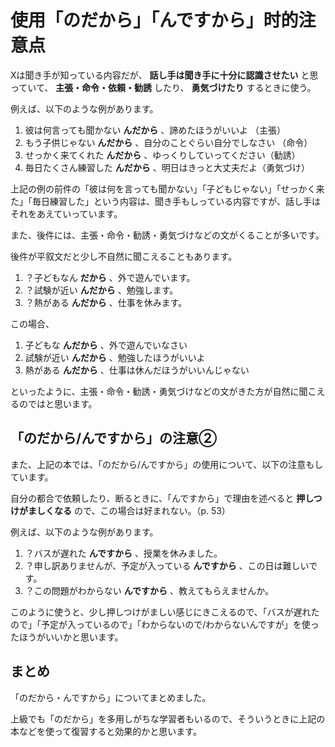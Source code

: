# 使用「のだから」「んですから」时的注意点

Xは聞き手が知っている内容だが、 **話し手は聞き手に十分に認識させたい** と思っていて、 **主張・命令・依頼・勧誘** したり、 **勇気づけたり**
するときに使う。

例えば、以下のような例があります。

1. 彼は何言っても聞かない **んだから** 、諦めたほうがいいよ （主張）
2. もう子供じゃない **んだから** 、自分のことぐらい自分でしなさい （命令）
3. せっかく来てくれた **んだから** 、ゆっくりしていってください（勧誘）
4. 毎日たくさん練習した **んだから** 、明日はきっと大丈夫だよ（勇気づけ）

上記の例の前件の「彼は何を言っても聞かない」「子どもじゃない」「せっかく来た」「毎日練習した」という内容は、聞き手もしっている内容ですが、話し手はそれをあえていっています。

また、後件には、主張・命令・勧誘・勇気づけなどの文がくることが多いです。

後件が平叙文だと少し不自然に聞こえることもあります。

1. ？子どもなん **だから** 、外で遊んでいます。
2. ？試験が近い **んだから** 、勉強します。
3. ？熱がある **んだから** 、仕事を休みます。

この場合、

1. 子どもな **んだから** 、外で遊んでいなさい
2. 試験が近い **んだから** 、勉強したほうがいいよ
3. 熱がある **んだから** 、仕事は休んだほうがいいんじゃない

といったように、主張・命令・勧誘・勇気づけなどの文がきた方が自然に聞こえるのではと思います。

## 「のだから/んですから」の注意②

また、上記の本では、「のだから/んですから」の使用について、以下の注意もしています。

自分の都合で依頼したり、断るときに、「んですから」で理由を述べると **押しつけがましくなる** ので、この場合は好まれない。（p. 53）

例えば、以下のような例があります。

1. ？バスが遅れた **んですから** 、授業を休みました。
2. ？申し訳ありませんが、予定が入っている **んですから** 、この日は難しいです。
3. ？この問題がわからない **んですから** 、教えてもらえませんか。

このように使うと、少し押しつけがましい感じにきこえるので、「バスが遅れたので」「予定が入っているので」「わからないので/わからないんですが」を使ったほうがいいかと思います。

## まとめ

「のだから・んですから」についてまとめました。

上級でも「のだから」を多用しがちな学習者もいるので、そういうときに上記の本などを使って復習すると効果的かと思います。
